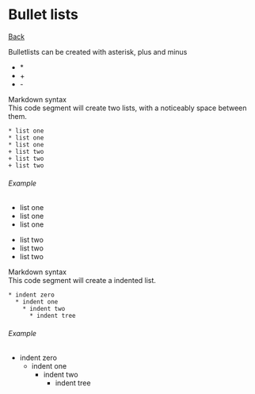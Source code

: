 <a name="top"></a>
# Bullet lists
[Back](https://github.com/bent-mortensen/Dokumentation#markdown-syntax-til-dokumentation "Back to main page.")  

Bulletlists can be created with asterisk, plus and minus

* \*
* \+
* \-

Markdown syntax  
This code segment will create two lists, with a noticeably space between them.
``` 
* list one
* list one
* list one
+ list two
+ list two
+ list two
```
###### Example
* list one
* list one
* list one
+ list two
+ list two
+ list two

Markdown syntax  
This code segment will create a indented list.
``` 
* indent zero
  * indent one
    * indent two
      * indent tree 
```
###### Example
* indent zero
  * indent one
    * indent two
      * indent tree
